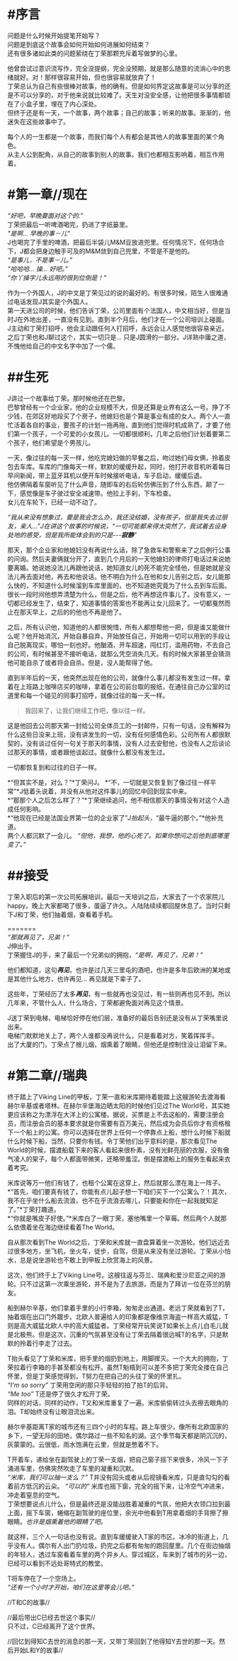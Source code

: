 #序言
=======  
问题是什么时候开始提笔开始写？  
问题是到底这个故事会如何开始如何进展如何结束？  
还有很多诸如此类的问题萦绕在丁荣那颗充斥着写做梦的心里。  

他曾尝试过意识流写作，完全没提纲，完全没预期，就是那么随意的流淌心中的思绪就好。对！那样很容易开始，但也很容易就放弃了！  
丁荣总认为自己有些很棒对故事，他的确有。但是如何界定这故事是可以分享的还是不可以分享的，对于他来说就比较难了。天生对没安全感，让他把很多事情都锁在了小盒子里，埋在了内心深处。  
但终于还是有一天，一个故事，两个故事；自己的故事；听来的故事。渐渐的，他迷失在这些故事中了。  

每个人的一生都是一个故事，而我们每个人有都会是其他人的故事里面的某个角色。  
从主人公到配角，从自己的故事到别人的故事。我们也都相互影响着，相互作用着。

#第一章//现在
=======
*“好吧，早晚要面对这个的.”*  
丁荣把最后一听啤酒喝完，扔进了字纸篓里。  
*"是啊... 早晚的事－儿"*  
J也喝完了手里的啤酒，把最后半袋儿M&M豆放进兜里。任何情况下，任何场合下，J都会把身边触手可及的M&M敛到自己兜里，不管是不是他的。  
*“是事儿，不是事－儿。”*  
*“哈哈哈... 操... 好吧。”*  
*“你丫操字儿永远用的很到位倒是！”*
  
作为一个外国人，J的中文是丁荣见过的说的最好的。有很多时候，陌生人很难通过电话发现J其实是个外国人。  
第一天进公司的时候，他们告诉丁荣，公司里面有个法国人，中文相当好，但是当时J在外地出差，一直没有见到。直到半个月后，他们才在一个公司培训上碰面。J主动和丁荣打招呼，他会主动跟任何人打招呼，永远会让人感觉他很容易亲近。之后丁荣也和J聊过这个，其实一切只是... 只是J圆滑的一部分。J详熟中庸之道，不愧他给自己的中文名字中加了一个儒。  

##生死
=======
J讲过一个故事给丁荣。那时候他还在巴黎。  
巴黎曾经有一个企业家，他的企业规模不大，但是还算是业界有这么一号。挣了不少钱，在郊区好地段买了个房子，他媳妇也是个算是事业有成的女人。两个人一直忙活着各自的事业，要孩子的计划一拖再拖，直到他们觉得时机成熟了，才要了他们第一个孩子，一个可爱的小女孩儿。一切都很顺利，几年之后他们计划着要第二个孩子，他们希望是个男孩儿。  

一天，像过往的每一天一样，他吃完媳妇做的早餐之后，吻过她们母女俩，拎着皮包去车库。车库的门像每天一样，默默的缓缓升起，同时，他打开收音机听着每日早间新闻，带上蓝牙耳机以便开车时候接听电话，车子启动，缓缓后退。  
他仿佛隔着车窗听见了什么声音，随即车的右后轮仿佛压到了什么东西，颠了一下，感觉像是车子驶过安全减速带。他拉上手刹，下车检查。  
女儿在车轮下，已经一动不动了。  
  
*“我从来没有想象过，要是我会怎么办，我还没结婚，没有孩子，但是我失去过朋友，亲人...”*J在讲这个故事的时候说，*“一切可能都来得太突然了，我试着去设身处地的感受，但是我所能体会到的只是---**寂静**”*  

那天，那个企业家和他媳妇没有再说什么话，除了急救车和警察来了之后例行公事的问询。然后夫妻俩就分开了，直到几个月后的一天他媳妇的律师打电话过来说她要离婚。她说她没法儿再跟他说话，她知道女儿的死不能完全怪他，但是她就是没法儿再去面对他，再去和他说话。他不明白为什么在他和女儿告别之后，女儿能那么快的，不知道什么时候溜到车库里面的，也不知道她究竟为了什么去到车后面。很长一段时间他想弄清楚为什么，但是之后，他不再想这件事儿了。没有意义，一切都已经发生了，结束了，知道事情的答案也不能再让女儿回来了。一切都戛然而止在那天早上，之后的的他也不再是他了。  

之后，所有认识他，知道他的人都很惋惜，所有人都想帮他一把，但是谁又能做什么呢？他开始消沉，开始自暴自弃，开始放任自己，开始用一切可以用到的手段让自己脱离现实，哪怕一刻也好。他酗酒，开车超速，闯红灯，滥用药物，不去自己的公司，有时候甚至不接听电话，就那么凭空消失几天。有的时候大家甚至会猜测他可能自杀了或者将会自杀。但是，没人能帮得了他。  

直到半年后的一天，他突然出现在他的公司，就像什么事儿都没有发生过一样。拿着在上班路上咖啡店买的咖啡，拿着在公司前台取的报纸，在通往自己办公室的过道里和每一个碰见的同事打招呼，就像过往的每一天一样。  

>我回来了，让我们继续工作吧，像以往一样。  

这是他回去公司那天第一封给公司全体员工的一封邮件，只有一句话，没有解释为什么这些日没来上班，没有讲发生的一切，没有任何感情色彩。公司所有人都很默契的，没有谈过任何一句关于那天的事情，没有人过去安慰他，也没有人之后谈论过那天的事情，或者跟他谈起过。就像什么都没有发生过。  

一切都恢复到和过往的日子一样。  

*“但其实不是，对么？”*丁荣问J。
*“不，一切就是又恢复到了像过往一样平常”*J低着头说着，并没有从他对这件事儿的回忆中回到现实中来。  
*“那那个人之后怎么样了？”*丁荣继续追问，他不相信那天的事情没有对这个人造成任何影响。  
*“他现在已经是法国业界第一位的企业家了”*J抬起头，*“最牛逼的那个。”*他补充道。  
两个人都沉默了一会儿。
*“但他，我想，他的心死了。如果你想问之后他到底哪里变了。”*  
  
##接受
=======  
丁荣入职后的第一次公司拓展培训，最后一天培训之后，大家去了一个农家院儿happy。晚上大家都喝了很多，蛋逼了许久。人陆陆续续都回屋休息了。当时只剩下J和丁荣，他们抽着烟，查看着手机。


=======  
*“那就再见了，兄弟！”*  
J伸出手。  
丁荣握住J的手，来了最后一个兄弟似的拥抱，*“是啊，再见了，兄弟！”*  
  
他们都知道，这句***再见***，也许是过几天三里屯的酒吧，也许是多年后欧洲的某地或是其他什么地方，也许再见... 再见就是下辈子了。  

这些年，丁荣经历了太多***再见***，有一些就再也没见过，有一些则再也见不到。所以几年来，不管什么人，什么场合，丁荣都避免面对再见这个情景。  

J送丁荣到电梯，电梯恰好停在他们层，准备好的最后告别还是没有从丁荣嘴里说出来。  
电梯门默默地关上了，两个人谁都没再说什么，只是看着对方，笑着挥挥手。  
出了大厦的门，丁荣点了根儿烟，烟熏着了眼睛，但他还是控制住没让泪留下来。  
  
#第二章//瑞典  
=======  
终于踏上了Viking Line的甲板，丁荣一直和米库期待着能踏上这艘游轮去渡海看赫尔辛基或者塔林。在赫尔辛堡海边晒太阳的时候他们见过The World号，其实她更应该称之为漂浮在大洋上的公寓楼。据说，买票是上不去这船的，需要注册会员，而注册会员的基本要求就是你需要有百万美元，然后成为会员后你才有资格租下一个船上的公寓。你可以选择在世界上任何一个停靠点上船，想什么时候下船就什么时候下船，当然，只要你有钱。令丁荣他们出乎意料的是，那次看见The World的时候，摆渡船载下来的客人看起来很朴素，没有光鲜亮丽的衣服，没有傲气凌人的架子，每个人都面带微笑，还略带羞涩。倒是摆渡船上的服务生看起来衣着考究。  

米库说等万一他们有钱了，也租个公寓在这穿上，然后就那么漂在海上一阵子。  
*“首先，咱们要真有钱了，你能有点儿起子想一下咱们买下一个公寓么？！其次，我不在乎坐什么船去流浪，也不在乎流浪去哪儿，只要能和你在一起我就知足了。”*丁荣打趣道。  
*“你就是嘴皮子好使。”*米库白了一眼丁荣，塞他嘴里一个草莓。然后两个人就那么依偎着坐在海边继续看着The World。  
  
自从那次看到The World之后，丁荣和米库就一直盘算着坐一次游轮。他们远近去过很多地方，坐飞机，坐火车，徒步，自驾，但是从来没有坐过游轮。丁荣从小怕水，总是说坐游轮也不敢上到甲板上欣赏海上的风景。  
  
这次，他们终于上了Viking Line号。这艘往返与芬兰、瑞典和爱沙尼亚之间的游轮。只不过这第一次乘坐游轮，并不是为了去旅游。而是为了拜访一位在芬兰的朋友。  
  
船到赫尔辛基，他们拿着手里的小行李箱，匆匆走出通道。老远丁荣就看到了T，抽着烟在出口门外踱步。北欧人普遍给人的印象都是像维京海盗一样高大威猛，T则是高大威猛北欧人中的高大威猛者。丁荣经常开玩笑说T如果长上点儿白毛儿就是北极熊。但是这次，沉重的气氛甚至没有让丁荣去隔着很远喊T的名字，只是默默的拎着行李走了过去。  
  
T抬头看见了丁荣和米库，把手里的烟扔到地上，用脚撵灭。一个大大的拥抱，丁荣拉着行李箱的手甚至都没有松开。虽然T魁梧到可以差不多把丁荣完全搂在自己怀里，但是丁荣感觉得到，T努力在把自己的头往丁荣的怀里扎。  
*“I'm so sorry”* 丁荣用空闲的那只手轻轻的拍了拍T的后背。  
*“Me too”* T还是停了很久才松开丁荣。  
同样的对话，同样的动作，T又和米库重复了一遍。米库偷偷转过头去擦去眼角的泪。T却始终没有让眼泪流出来。  
  
赫尔辛基距离T家的城市还有三四个小时的车程。路上车很少，像所有北欧国家的乡下，一望无际的田地，偶尔路过一些不知名的湖。这个季节每天都是阴沉沉的，灰蒙蒙的。云很低，雨水饱满在云里，但就是憋着不下。  
  
T开着车，递给坐在副驾驶上的丁荣一支烟，把自己窗子摇下来很多，冷风一下子涌进车里，仿佛突然吹走了车里的凝重和沉默。  
*“米库，我们可以抽一支么？”* T并没有回头或者从后视镜看米库，只是直勾勾的看着前方低沉的云朵。
*“可以的”* 米库也摇下窗，完全的摇下来，让冷空气冲进来，冲走着窒息的空气。  
丁荣想要说点儿什么，但是最终还是没能战胜着凝重的气氛，他把大衣领口拉到最上面，摇下车窗，蜷缩在副驾驶的座位里，余光中他看到T用拿着烟的手背擦了擦眼睛。*也许是烟熏着他的眼睛了吧。*  
  
就这样，三个人一句话也没有说。直到车缓缓驶入T家的市区。冰冷的街道上，几乎没有人。偶尔有人出门扔垃圾，扔完之后都有匆匆的跑回屋里。几个在街边抽烟的年轻人，透过车窗看着车里的两个异乡人。穿过城区，车来到了城市的另一边，已经可以看到不远处哥特式的教堂。  
  
T将车停在了一个空场上。  
*“还有一个小时才开始，咱们在这里等会儿吧。”*
  
//T和C的故事//
  
  
//最后带出C已经去世这个事实//  
只不过，C已经离开了这个世界。
  
  
  
  
//回忆到得知C去世的消息的那一天，又带丁荣回到了他得知Y去世的那一天。然后开始L和Y的故事//  
